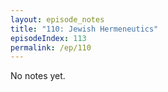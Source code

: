 ```yaml
---
layout: episode_notes
title: "110: Jewish Hermeneutics"
episodeIndex: 113
permalink: /ep/110
---
```

No notes yet.
